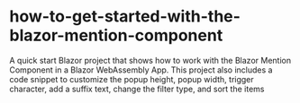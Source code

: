 # how-to-get-started-with-the-blazor-mention-component
A quick start Blazor project that shows how to work with the Blazor Mention Component in a Blazor WebAssembly App. This project also includes a code snippet to customize the popup height, popup width, trigger character, add a suffix text, change the filter type, and sort the items
